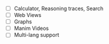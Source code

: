 - [ ] Calculator, Reasoning traces, Search
- [ ] Web Views
- [ ] Graphs
- [ ] Manim Videos
- [ ] Multi-lang support
